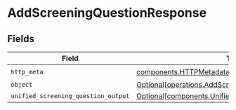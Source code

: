 # AddScreeningQuestionResponse


## Fields

| Field                                                                                                                | Type                                                                                                                 | Required                                                                                                             | Description                                                                                                          |
| -------------------------------------------------------------------------------------------------------------------- | -------------------------------------------------------------------------------------------------------------------- | -------------------------------------------------------------------------------------------------------------------- | -------------------------------------------------------------------------------------------------------------------- |
| `http_meta`                                                                                                          | [components.HTTPMetadata](../../models/components/httpmetadata.md)                                                   | :heavy_check_mark:                                                                                                   | N/A                                                                                                                  |
| `object`                                                                                                             | [Optional[operations.AddScreeningQuestionResponseBody]](../../models/operations/addscreeningquestionresponsebody.md) | :heavy_minus_sign:                                                                                                   | N/A                                                                                                                  |
| `unified_screening_question_output`                                                                                  | [Optional[components.UnifiedScreeningQuestionOutput]](../../models/components/unifiedscreeningquestionoutput.md)     | :heavy_minus_sign:                                                                                                   | N/A                                                                                                                  |